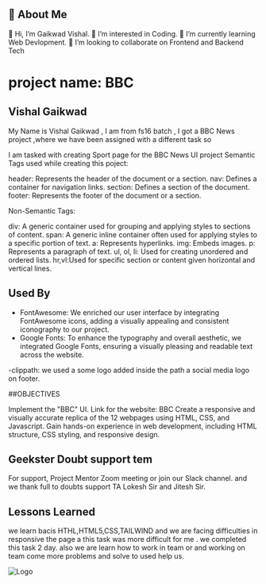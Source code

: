 ## 🚀 About Me
👋 Hi, I’m Gaikwad Vishal. 👀 I’m interested in Coding. 🌱 I’m currently learning Web Devlopment. 💞️ I’m looking to collaborate on Frontend and Backend Tech

# project name: BBC 

## Vishal Gaikwad

My Name is Vishal Gaikwad , I am from fs16 batch , I got a BBC News project ,where we have been assigned with a different task so

I am tasked with creating Sport page for the BBC News UI project
 Semantic Tags used while creating this poject:

 header: Represents the header of the document or a section. nav: Defines a container for navigation links. section: Defines a section of the document. footer: Represents the footer of the document or a section. 
 


 Non-Semantic Tags:

div: A generic container used for grouping and applying styles to sections of content.
span: A generic inline container often used for applying styles to a specific portion of text.
a: Represents hyperlinks.
img: Embeds images.
p: Represents a paragraph of text.
ul, ol, li: Used for creating unordered and ordered lists.
hr,vl:Used for specific section or content given horizontal and vertical lines.

## Used By



- FontAwesome: We enriched our user interface by integrating FontAwesome icons, adding a visually appealing and consistent iconography to our project.
- Google Fonts: To enhance the typography and overall aesthetic, we integrated Google Fonts, ensuring a visually pleasing and readable text across the website.

-clippath: we used a some logo added inside the path a social media logo on footer. 

##OBJECTIVES

Implement the "BBC" UI. Link for the website: BBC
Create a responsive and visually accurate replica of the 12 webpages using HTML, CSS, and Javascript.
Gain hands-on experience in web development, including HTML structure, CSS styling, and responsive design.

## Geekster Doubt support tem

For support, Project Mentor Zoom meeting  or join our Slack channel. and we thank full to doubts support TA Lokesh Sir and Jitesh Sir.


## Lessons Learned

we learn  bacis HTHL,HTML5,CSS,TAILWIND and we are facing difficulties in responsive the page a this task was more difficult for me . we  completed this task 2 day.
also we are learn how to work in team or and working on team come more problems and solve to used help us. 

![Logo](https://th.bing.com/th/id/OIP.d49GMsGxhzsTSWfFD5AyAAHaCH?rs=1&pid=ImgDetMain)



